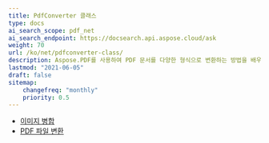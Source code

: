 ```yaml
---
title: PdfConverter 클래스
type: docs
ai_search_scope: pdf_net
ai_search_endpoint: https://docsearch.api.aspose.cloud/ask
weight: 70
url: /ko/net/pdfconverter-class/
description: Aspose.PDF를 사용하여 PDF 문서를 다양한 형식으로 변환하는 방법을 배우십시오.
lastmod: "2021-06-05"
draft: false
sitemap:
    changefreq: "monthly"
    priority: 0.5
---
```

- [이미지 병합](/pdf/ko/net/merge-images/)
- [PDF 파일 변환](/pdf/ko/net/convert-pdf-file/)